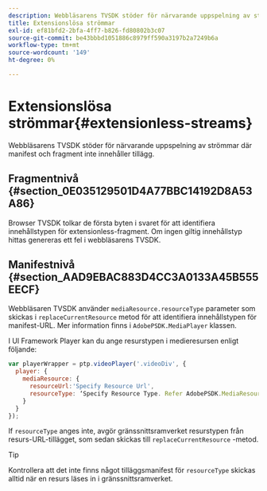 ```yaml
---
description: Webbläsarens TVSDK stöder för närvarande uppspelning av strömmar där manifest och fragment inte innehåller tillägg.
title: Extensionslösa strömmar
exl-id: ef81bfd2-2bfa-4ff7-b826-fd80802b3c07
source-git-commit: be43bbbd1051886c8979ff590a3197b2a7249b6a
workflow-type: tm+mt
source-wordcount: '149'
ht-degree: 0%

---
```


# Extensionslösa strömmar{#extensionless-streams}

Webbläsarens TVSDK stöder för närvarande uppspelning av strömmar där manifest och fragment inte innehåller tillägg.

## Fragmentnivå {#section_0E035129501D4A77BBC14192D8A53A86}

Browser TVSDK tolkar de första byten i svaret för att identifiera innehållstypen för extensionless-fragment. Om ingen giltig innehållstyp hittas genereras ett fel i webbläsarens TVSDK.

## Manifestnivå {#section_AAD9EBAC883D4CC3A0133A45B555EECF}

Webbläsaren TVSDK använder `mediaResource.resourceType` parameter som skickas i `replaceCurrentResource` metod för att identifiera innehållstypen för manifest-URL. Mer information finns i `AdobePSDK.MediaPlayer` klassen.

I UI Framework Player kan du ange resurstypen i medieresursen enligt följande:

```js
var playerWrapper = ptp.videoPlayer('.videoDiv', { 
  player: { 
    mediaResource: { 
      resourceUrl:'Specify Resource Url', 
      resourceType: ‘Specify Resource Type. Refer AdobePSDK.MediaResourceType' 
    } 
  } 
}); 
```

If `resourceType` anges inte, avgör gränssnittsramverket resurstypen från resurs-URL-tillägget, som sedan skickas till `replaceCurrentResource` -metod.

>[!TIP]
>
>Kontrollera att det inte finns något tilläggsmanifest för `resourceType` skickas alltid när en resurs läses in i gränssnittsramverket.
